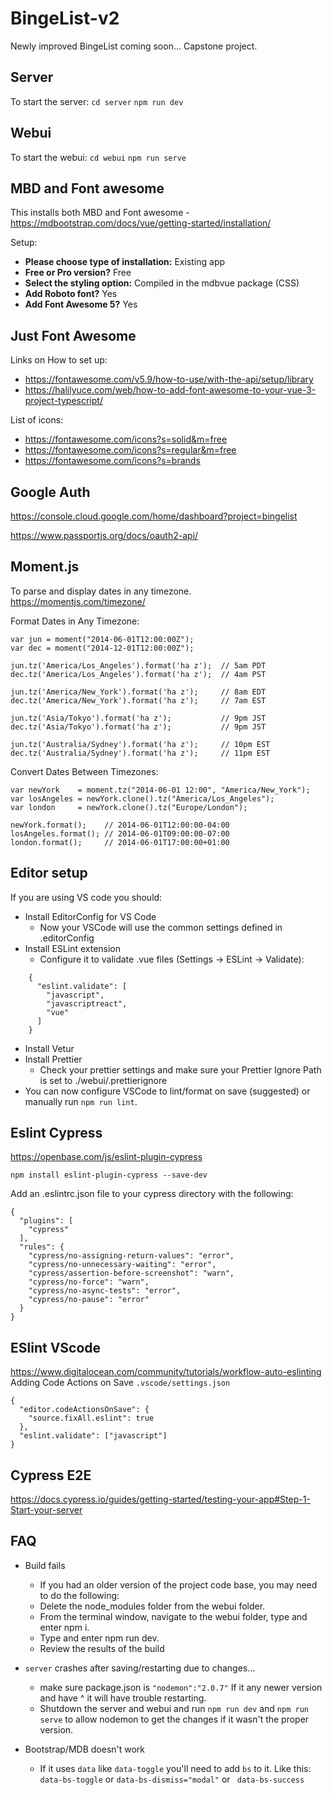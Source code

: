# BingeList-v2

Newly improved BingeList coming soon... Capstone project.

## Server

To start the server:
`cd server`
`npm run dev`

## Webui

To start the webui:
`cd webui`
`npm run serve`

## MBD and Font awesome

This installs both MBD and Font awesome -
https://mdbootstrap.com/docs/vue/getting-started/installation/

Setup:

- **Please choose type of installation:** Existing app
- **Free or Pro version?** Free
- **Select the styling option:** Compiled in the mdbvue package (CSS)
- **Add Roboto font?** Yes
- **Add Font Awesome 5?** Yes

## Just Font Awesome

Links on How to set up:

- https://fontawesome.com/v5.9/how-to-use/with-the-api/setup/library
- https://halilyuce.com/web/how-to-add-font-awesome-to-your-vue-3-project-typescript/

List of icons:

- https://fontawesome.com/icons?s=solid&m=free
- https://fontawesome.com/icons?s=regular&m=free
- https://fontawesome.com/icons?s=brands

## Google Auth

https://console.cloud.google.com/home/dashboard?project=bingelist

https://www.passportjs.org/docs/oauth2-api/

## Moment.js

To parse and display dates in any timezone.
https://momentjs.com/timezone/

Format Dates in Any Timezone:

```
var jun = moment("2014-06-01T12:00:00Z");
var dec = moment("2014-12-01T12:00:00Z");

jun.tz('America/Los_Angeles').format('ha z');  // 5am PDT
dec.tz('America/Los_Angeles').format('ha z');  // 4am PST

jun.tz('America/New_York').format('ha z');     // 8am EDT
dec.tz('America/New_York').format('ha z');     // 7am EST

jun.tz('Asia/Tokyo').format('ha z');           // 9pm JST
dec.tz('Asia/Tokyo').format('ha z');           // 9pm JST

jun.tz('Australia/Sydney').format('ha z');     // 10pm EST
dec.tz('Australia/Sydney').format('ha z');     // 11pm EST
```

Convert Dates Between Timezones:

```
var newYork    = moment.tz("2014-06-01 12:00", "America/New_York");
var losAngeles = newYork.clone().tz("America/Los_Angeles");
var london     = newYork.clone().tz("Europe/London");

newYork.format();    // 2014-06-01T12:00:00-04:00
losAngeles.format(); // 2014-06-01T09:00:00-07:00
london.format();     // 2014-06-01T17:00:00+01:00
```

## Editor setup

If you are using VS code you should:

- Install EditorConfig for VS Code
  - Now your VSCode will use the common settings defined in .editorConfig
- Install ESLint extension
  - Configure it to validate .vue files (Settings -> ESLint -> Validate):

```
    {
      "eslint.validate": [
        "javascript",
        "javascriptreact",
        "vue"
      ]
    }
```

- Install Vetur
- Install Prettier
  - Check your prettier settings and make sure your Prettier Ignore Path is set to ./webui/.prettierignore
- You can now configure VSCode to lint/format on save (suggested) or manually run `npm run lint`.

## Eslint Cypress

https://openbase.com/js/eslint-plugin-cypress

`npm install eslint-plugin-cypress --save-dev`

Add an .eslintrc.json file to your cypress directory with the following:

```
{
  "plugins": [
    "cypress"
  ],
  "rules": {
    "cypress/no-assigning-return-values": "error",
    "cypress/no-unnecessary-waiting": "error",
    "cypress/assertion-before-screenshot": "warn",
    "cypress/no-force": "warn",
    "cypress/no-async-tests": "error",
    "cypress/no-pause": "error"
  }
}
```

## ESlint VScode

https://www.digitalocean.com/community/tutorials/workflow-auto-eslinting
Adding Code Actions on Save
`.vscode/settings.json`

```
{
  "editor.codeActionsOnSave": {
    "source.fixAll.eslint": true
  },
  "eslint.validate": ["javascript"]
}
```

## Cypress E2E

https://docs.cypress.io/guides/getting-started/testing-your-app#Step-1-Start-your-server

## FAQ

- Build fails

  - If you had an older version of the project code base, you may need to do the following:
  - Delete the node_modules folder from the webui folder.
  - From the terminal window, navigate to the webui folder, type and enter npm i.
  - Type and enter npm run dev.
  - Review the results of the build

- `server` crashes after saving/restarting due to changes...

  - make sure package.json is `"nodemon":"2.0.7"` If it any newer version and have ^ it will have trouble restarting.
  - Shutdown the server and webui and run `npm run dev` and `npm run serve` to allow nodemon to get the changes if it wasn't the proper version.

- Bootstrap/MDB doesn't work
  - If it uses `data` like `data-toggle` you'll need to add `bs` to it. Like this: `data-bs-toggle` or `data-bs-dismiss="modal"` or ` data-bs-success`
